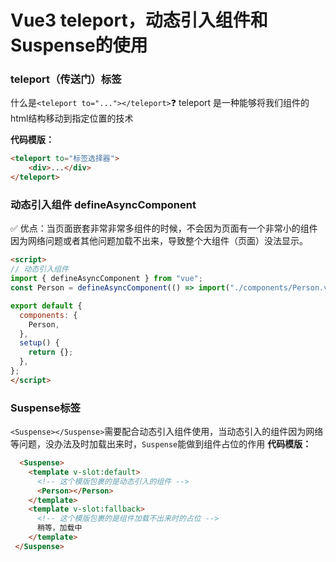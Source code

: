 ﻿# Vue3 teleport，动态引入组件和Suspense的使用

### teleport（传送门）标签
什么是`<teleport to="..."></teleport>`❓
teleport 是一种能够将我们组件的html结构移动到指定位置的技术

**代码模版：**
```html
<teleport to="标签选择器">
	<div>...</div>
</teleport>
```

### 动态引入组件 defineAsyncComponent

✅ 优点：当页面嵌套非常非常多组件的时候，不会因为页面有一个非常小的组件因为网络问题或者其他问题加载不出来，导致整个大组件（页面）没法显示。

```html
<script>
// 动态引入组件
import { defineAsyncComponent } from "vue";
const Person = defineAsyncComponent(() => import("./components/Person.vue"));

export default {
  components: {
    Person,
  },
  setup() {
    return {};
  },
};
</script>
```
### Suspense标签

`<Suspense></Suspense>`需要配合动态引入组件使用，当动态引入的组件因为网络等问题，没办法及时加载出来时，`Suspense`能做到组件占位的作用
**代码模版：**

```html
  <Suspense>
    <template v-slot:default>
      <!-- 这个模版包裹的是动态引入的组件 -->
      <Person></Person>
    </template>
    <template v-slot:fallback>
      <!-- 这个模版包裹的是组件加载不出来时的占位 -->
      稍等，加载中
    </template>
 </Suspense>
```

